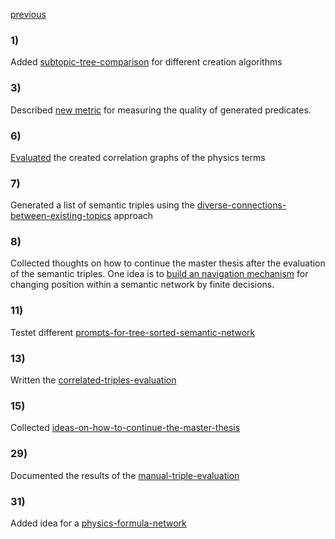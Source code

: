 
[previous](2024-04.md)
### 1)
Added [subtopic-tree-comparison](../../topics/master-thesis/evaluation/subtopic-tree-comparison.md) for different creation algorithms

### 3)
Described [new metric](../../topics/master-thesis/evaluation/false-choices-per-correct-choice-compared-to-random.md) for measuring the quality of generated predicates.

### 6)
[Evaluated](../../topics/master-thesis/evaluation/physics-term-correlation-network-evaluation.md) the created correlation graphs of the physics terms

### 7)
Generated a list of semantic triples using the [diverse-connections-between-existing-topics](../../topics/master-thesis/approaches/diverse-connections-between-existing-topics.md) approach

### 8)
Collected thoughts on how to continue the master thesis after the evaluation of the semantic triples. One idea is to [build an navigation mechanism](navigate-infinitely-large-semantic-network-by-choices.md)  for changing position within a semantic network by finite decisions.

### 11)
Testet different [prompts-for-tree-sorted-semantic-network](../../topics/master-thesis/approaches/prompts-for-tree-sorted-semantic-network.md)

### 13)
Written the [correlated-triples-evaluation](../../topics/master-thesis/evaluation/correlated-triples-evaluation.md)

### 15)
Collected [ideas-on-how-to-continue-the-master-thesis](../../topics/master-thesis/approaches/ideas-on-how-to-continue-the-master-thesis.md)

### 29)
Documented the results of the [manual-triple-evaluation](../../topics/master-thesis/evaluation/manual-triple-evaluation.md)

### 31)
Added idea for a [physics-formula-network](../../topics/master-thesis/approaches/physics-formula-network.md)